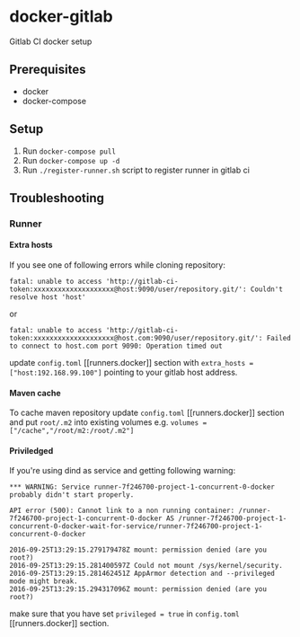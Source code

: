 # docker-gitlab
Gitlab CI docker setup 

## Prerequisites 

* docker
* docker-compose

## Setup

1. Run ``docker-compose pull``
2. Run ``docker-compose up -d``
3. Run ``./register-runner.sh`` script to register runner in gitlab ci

## Troubleshooting
### Runner

#### Extra hosts

If you see one of following errors while cloning repository:

```{r, engine='bash', count_lines}
fatal: unable to access 'http://gitlab-ci-token:xxxxxxxxxxxxxxxxxxxx@host:9090/user/repository.git/': Couldn't resolve host 'host'
```
or
```{r, engine='bash', count_lines}
fatal: unable to access 'http://gitlab-ci-token:xxxxxxxxxxxxxxxxxxxx@host.com:9090/user/repository.git/': Failed to connect to host.com port 9090: Operation timed out
```
update ``config.toml`` [[runners.docker]] section with ``extra_hosts = ["host:192.168.99.100"]`` pointing to your gitlab host address.

#### Maven cache

To cache maven repository update ``config.toml`` [[runners.docker]] section and put ``root/.m2`` into existing volumes e.g. ``volumes = ["/cache","/root/m2:/root/.m2"]``

#### Priviledged

If you're using dind as service and getting following warning:

```{r, engine='bash', count_lines}
*** WARNING: Service runner-7f246700-project-1-concurrent-0-docker probably didn't start properly.

API error (500): Cannot link to a non running container: /runner-7f246700-project-1-concurrent-0-docker AS /runner-7f246700-project-1-concurrent-0-docker-wait-for-service/runner-7f246700-project-1-concurrent-0-docker

2016-09-25T13:29:15.279179478Z mount: permission denied (are you root?)
2016-09-25T13:29:15.281400597Z Could not mount /sys/kernel/security.
2016-09-25T13:29:15.281462451Z AppArmor detection and --privileged mode might break.
2016-09-25T13:29:15.294317096Z mount: permission denied (are you root?)
```
make sure that you have set ``privileged = true`` in ``config.toml`` [[runners.docker]] section.

